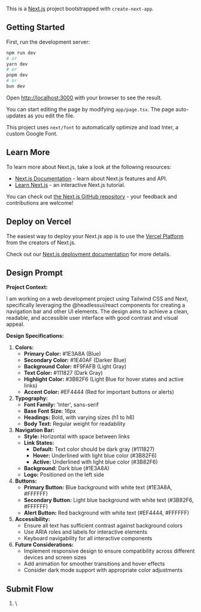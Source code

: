 This is a [Next.js](https://nextjs.org/) project bootstrapped with `create-next-app`.

## Getting Started

First, run the development server:

```bash
npm run dev
# or
yarn dev
# or
pnpm dev
# or
bun dev
```

Open <http://localhost:3000> with your browser to see the result.

You can start editing the page by modifying `app/page.tsx`. The page auto-updates as you edit the file.

This project uses `next/font` to automatically optimize and load Inter, a custom Google Font.

## Learn More

To learn more about Next.js, take a look at the following resources:

* [Next.js Documentation](https://nextjs.org/docs) - learn about Next.js features and API.
* [Learn Next.js](https://nextjs.org/learn) - an interactive Next.js tutorial.

You can check out [the Next.js GitHub repository](https://github.com/vercel/next.js/) - your feedback and contributions are welcome!

## Deploy on Vercel

The easiest way to deploy your Next.js app is to use the [Vercel Platform](https://vercel.com/new?utm_medium=default-template&filter=next.js&utm_source=create-next-app&utm_campaign=create-next-app-readme) from the creators of Next.js.

Check out our [Next.js deployment documentation](https://nextjs.org/docs/deployment) for more details.


## Design  Prompt

**Project Context:**

I am working on a web development project using Tailwind CSS and Next, specifically leveraging the @headlessui/react components for creating a navigation bar and other UI elements. The design aims to achieve a clean, readable, and accessible user interface with good contrast and visual appeal.

**Design Specifications:**



1. **Colors:**
   * **Primary Color:** #1E3A8A (Blue)
   * **Secondary Color:** #1E40AF (Darker Blue)
   * **Background Color:** #F9FAFB (Light Gray)
   * **Text Color:** #111827 (Dark Gray)
   * **Highlight Color:** #3B82F6 (Light Blue for hover states and active links)
   * **Accent Color:** #EF4444 (Red for important buttons or alerts)
2. **Typography:**
   * **Font Family:** 'Inter', sans-serif
   * **Base Font Size:** 16px
   * **Headings:** Bold, with varying sizes (h1 to h6)
   * **Body Text:** Regular weight for readability
3. **Navigation Bar:**
   * **Style:** Horizontal with space between links
   * **Link States:**
     * **Default:** Text color should be dark gray (#111827)
     * **Hover:** Underlined with light blue color (#3B82F6)
     * **Active:** Underlined with light blue color (#3B82F6)
   * **Background:** Dark blue (#1E3A8A)
   * **Logo:** Positioned on the left side
4. **Buttons:**
   * **Primary Button:** Blue background with white text (#1E3A8A, #FFFFFF)
   * **Secondary Button:** Light blue background with white text (#3B82F6, #FFFFFF)
   * **Alert Button:** Red background with white text (#EF4444, #FFFFFF)
5. **Accessibility:**
   * Ensure all text has sufficient contrast against background colors
   * Use ARIA roles and labels for interactive elements
   * Keyboard navigability for all interactive components
6. **Future Considerations:**
   * Implement responsive design to ensure compatibility across different devices and screen sizes
   * Add animation for smoother transitions and hover effects
   * Consider dark mode support with appropriate color adjustments



## Submit Flow



1. \


